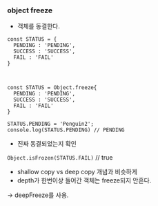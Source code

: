 ### object freeze

- 객체를 동결한다.

```
const STATUS = {
  PENDING : 'PENDING',
  SUCCESS : 'SUCCESS',
  FAIL : 'FAIL'
}



const STATUS = Object.freeze{
  PENDING : 'PENDING',
  SUCCESS : 'SUCCESS',
  FAIL : 'FAIL'
}

STATUS.PENDING = 'Penguin2';
console.log(STATUS.PENDING) // PENDING
```

- 진짜 동결되었는지 확인

`Object.isFrozen(STATUS.FAIL)` // true

- shallow copy vs deep copy 개념과 비슷하게 
- depth가 한번이상 들어간 객체는 freeze되지 안흔다.

-> deepFreeze를 사용.
